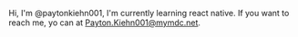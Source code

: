 Hi, I'm @paytonkiehn001, I'm currently learning react native. If you want to reach me, yo can at Payton.Kiehn001@mymdc.net.

<!---
paytonkiehn001/paytonkiehn001 is a ✨ special ✨ repository because its `README.md` (this file) appears on your GitHub profile.
You can click the Preview link to take a look at your changes.
--->
